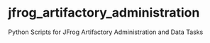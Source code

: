 # jfrog_artifactory_administration
Python Scripts for JFrog Artifactory Administration and Data Tasks
